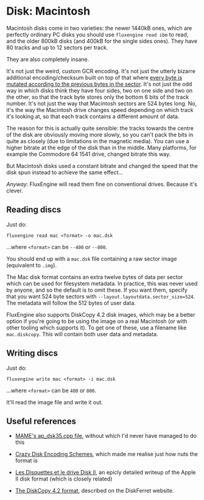 Disk: Macintosh
===============

Macintosh disks come in two varieties: the newer 1440kB ones, which are
perfectly ordinary PC disks you should use `fluxengine read ibm` to read, and
the older 800kB disks (and 400kB for the single sides ones). They have 80
tracks and up to 12 sectors per track.

They are also completely insane.

It's not just the weird, custom GCR encoding. It's not just the utterly
bizarre additional encoding/checksum built on top of that where [every byte
is mutated according to the previous bytes in the
sector](https://www.bigmessowires.com/2011/10/02/crazy-disk-encoding-schemes/).
It's not just the odd way in which disks think they have four sides, two on
one side and two on the other, so that the track byte stores only the bottom
6 bits of the track number. It's not just the way that Macintosh sectors are
524 bytes long. No, it's the way the Macintosh drive changes speed depending
on which track it's looking at, so that each track contains a different
amount of data.

The reason for this is actually quite sensible: the tracks towards the centre
of the disk are obviously moving more slowly, so you can't pack the bits in
quite as closely (due to limitations in the magnetic media). You can use a
higher bitrate at the edge of the disk than in the middle. Many platforms,
for example the Commodore 64 1541 drive, changed bitrate this way.

But Macintosh disks used a constant bitrate and changed the speed that the
disk spun instead to achieve the same effect...

_Anyway_: FluxEngine will read them fine on conventional drives.
Because it's clever.

Reading discs
-------------

Just do:

```
fluxengine read mac <format> -o mac.dsk
```

...where `<format>` can be `--400` or `--800`.

You should end up with a `mac.dsk` file containing a raw sector image
(equivalent to `.img`).

The Mac disk format contains an extra twelve bytes of data per sector which can
be used for filesystem metadata. In practice, this was never used by anyone,
and so the default is to omit these. If you want them, specify that you want
524 byte sectors with `--layout.layoutdata.sector_size=524`. The metadata will
follow the
512 bytes of user data.

FluxEngine also supports DiskCopy 4.2 disk images, which may be a better option
if you're going to be using the image on a real Macintosh (or with other
tooling which supports it). To get one of these, use a filename like
`mac.diskcopy`. This will contain both user data and metadata.

Writing discs
-------------

Just do:

```
fluxengine write mac <format> -i mac.dsk
```

...where `<format>` can be `400` or `800`.

It'll read the image file and write it out.

Useful references
-----------------

  - [MAME's ap_dsk35.cpp file](https://github.com/mamedev/mame/blob/4263a71e64377db11392c458b580c5ae83556bc7/src/lib/formats/ap_dsk35.cpp),
    without which I'd never have managed to do this

  - [Crazy Disk Encoding
    Schemes](https://www.bigmessowires.com/2011/10/02/crazy-disk-encoding-schemes/), which made
    me realise just how nuts the format is

  - [Les Disquettes et le drive Disk II](http://www.hackzapple.com/DISKII/DISKIITECH.HTM), an
    epicly detailed writeup of the Apple II disk format (which is closely related)

  - [The DiskCopy 4.2
	format](https://www.discferret.com/wiki/Apple_DiskCopy_4.2), described on
	the DiskFerret website.
